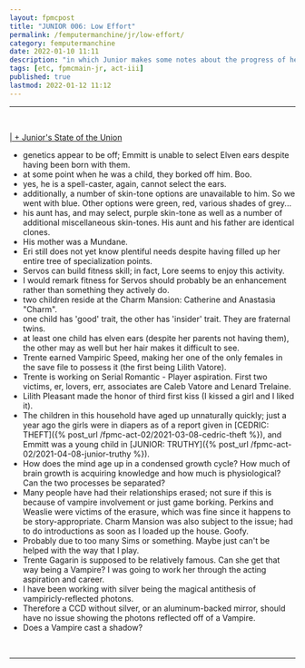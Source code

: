 ```yaml
---
layout: fpmcpost
title: "JUNIOR 006: Low Effort"
permalink: /femputermanchine/jr/low-effort/
category: femputermanchine
date: 2022-01-10 11:11
description: "in which Junior makes some notes about the progress of her save file"
tags: [etc, fpmcmain-jr, act-iii]
published: true
lastmod: 2022-01-12 11:12
---
```

[//]: # (  1/12/22  -added)

*****
<br>
<P style="text-decoration: underline;">| + Junior's State of the Union </p>

* genetics appear to be off; Emmitt is unable to select Elven ears despite having been born with them.
* at some point when he was a child, they borked off him. Boo.
* yes, he is a spell-caster, again, cannot select the ears.
* additionally, a number of skin-tone options are unavailable to him. So we went with blue. Other options were green, red, various shades of grey...
* his aunt has, and may select, purple skin-tone as well as a number of additional miscellaneous skin-tones. His aunt and his father are identical clones.
* His mother was a Mundane.
* Eri still does not yet know plentiful needs despite having filled up her entire tree of specialization points. 
* Servos can build fitness skill; in fact, Lore seems to enjoy this activity.
* I would remark fitness for Servos should probably be an enhancement rather than something they actively do.
* two children reside at the Charm Mansion: Catherine and Anastasia "Charm".
* one child has 'good' trait, the other has 'insider' trait. They are fraternal twins.
* at least one child has elven ears (despite her parents not having them), the other may as well but her hair makes it difficult to see.
* Trente earned Vampiric Speed, making her one of the only females in the save file to possess it (the first being Lilith Vatore).
* Trente is working on Serial Romantic - Player aspiration. First two victims, er, lovers, err, associates are Caleb Vatore and Lenard Trelaine.
* Lilith Pleasant made the honor of third first kiss (I kissed a girl and I liked it).
* The children in this household have aged up unnaturally quickly; just a year ago the girls were in diapers as of a report given in [CEDRIC: THEFT]({% post_url /fpmc-act-02/2021-03-08-cedric-theft %}), and Emmitt was a young child in [JUNIOR: TRUTHY]({% post_url /fpmc-act-02/2021-04-08-junior-truthy %}).
* How does the mind age up in a condensed growth cycle? How much of brain growth is acquiring knowledge and how much is physiological? Can the two processes be separated?
* Many people have had their relationships erased; not sure if this is because of vampire involvement or just game borking. Perkins and Weaslie were victims of the erasure, which was fine since it happens to be story-appropriate. Charm Mansion was also subject to the issue; had to do introductions as soon as I loaded up the house. Goofy.
* Probably due to too many Sims or something. Maybe just can't be helped with the way that I play.
* Trente Gagarin is supposed to be relatively famous. Can she get that way being a Vampire? I was going to work her through the acting aspiration and career.
* I have been working with silver being the magical antithesis of vampiricly-reflected photons. 
* Therefore a CCD without silver, or an aluminum-backed mirror, should have no issue showing the photons reflected off of a Vampire.
* Does a Vampire cast a shadow?

<br>

*****

